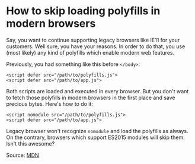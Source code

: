 # How to skip loading polyfills in modern browsers

Say, you want to continue supporting legacy browsers like IE11 for your customers. Well sure, you have your reasons. In order to do that, you use (most likely) any kind of polyfills which enable modern web features.

Previously, you had something like this before `</body>`:

```
<script defer src="/path/to/polyfills.js">
<script defer src="/path/to/app.js">
```

Both scripts are loaded and executed in every browser. But you don't want to fetch those polyfills in modern browsers in the first place and save precious bytes. Here's how to do it:

```
<script nomodule src="/path/to/polyfills.js">
<script defer src="/path/to/app.js">
```

Legacy browser won't recognize `nomodule` and load the polyfills as always. On the contrary, browsers which support ES2015 modules will skip them. Isn't this awesome?

Source: [MDN](https://developer.mozilla.org/en-US/docs/Web/HTML/Element/script#attr-nomodule)
